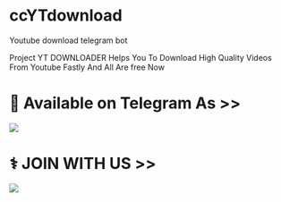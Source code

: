 # ccYTdownload

Youtube download telegram bot

Project YT DOWNLOADER Helps You To Download High Quality Videos From Youtube Fastly And All Are free Now

# 🔐 Available on Telegram As >> <br>
<a href="https://t.me/YT_Youtube_download_Cc_bot"><img src="https://img.shields.io/badge/SEE-TELEGRAM%20BOT-white.svg?logo=Telegram"></a>


# ⚕️ JOIN WITH US >>

<a href="https://t.me/Tiyaan_bots"><img src="https://img.shields.io/badge/Join-Telegram%20SUPGroup-red.svg?logo=Telegram"></a>
